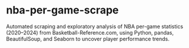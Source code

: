 # nba-per-game-scrape
Automated scraping and exploratory analysis of NBA per-game statistics (2020–2024) from Basketball-Reference.com, using Python, pandas, BeautifulSoup, and Seaborn to uncover player performance trends.
